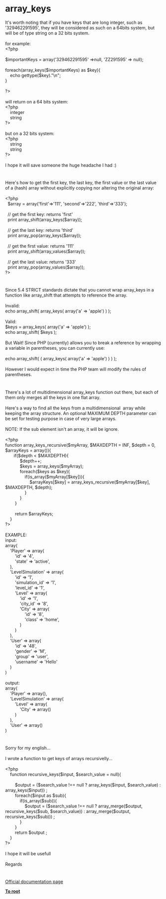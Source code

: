 # array_keys




<div class="phpcode"><span class="html">
It&apos;s worth noting that if you have keys that are long integer, such as &apos;329462291595&apos;, they will be considered as such on a 64bits system, but will be of type string on a 32 bits system.<br><br>for example:<br><span class="default">&lt;?php <br><br>$importantKeys </span><span class="keyword">= array(</span><span class="string">&apos;329462291595&apos; </span><span class="keyword">=&gt;</span><span class="default">null</span><span class="keyword">, </span><span class="string">&apos;ZZ291595&apos; </span><span class="keyword">=&gt; </span><span class="default">null</span><span class="keyword">);<br><br>foreach(</span><span class="default">array_keys</span><span class="keyword">(</span><span class="default">$importantKeys</span><span class="keyword">) as </span><span class="default">$key</span><span class="keyword">){<br>&#xA0; &#xA0; echo </span><span class="default">gettype</span><span class="keyword">(</span><span class="default">$key</span><span class="keyword">).</span><span class="string">&quot;\n&quot;</span><span class="keyword">;<br>}<br><br></span><span class="default">?&gt;<br></span><br>will return on a 64 bits system:<br><span class="default">&lt;?php <br>&#xA0; &#xA0; integer<br>&#xA0; &#xA0; string<br>?&gt;<br></span><br>but on a 32 bits system:<br><span class="default">&lt;?php <br>&#xA0; &#xA0; string<br>&#xA0; &#xA0; string<br>?&gt;<br></span><br>I hope it will save someone the huge headache I had :)</span>
</div>
  

#


<div class="phpcode"><span class="html">
Here&apos;s how to get the first key, the last key, the first value or the last value of a (hash) array without explicitly copying nor altering the original array:<br><br><span class="default">&lt;?php<br>&#xA0; $array </span><span class="keyword">= array(</span><span class="string">&apos;first&apos;</span><span class="keyword">=&gt;</span><span class="string">&apos;111&apos;</span><span class="keyword">, </span><span class="string">&apos;second&apos;</span><span class="keyword">=&gt;</span><span class="string">&apos;222&apos;</span><span class="keyword">, </span><span class="string">&apos;third&apos;</span><span class="keyword">=&gt;</span><span class="string">&apos;333&apos;</span><span class="keyword">);<br><br>&#xA0; </span><span class="comment">// get the first key: returns &apos;first&apos;<br>&#xA0; </span><span class="keyword">print </span><span class="default">array_shift</span><span class="keyword">(</span><span class="default">array_keys</span><span class="keyword">(</span><span class="default">$array</span><span class="keyword">));<br><br>&#xA0; </span><span class="comment">// get the last key: returns &apos;third&apos;<br>&#xA0; </span><span class="keyword">print </span><span class="default">array_pop</span><span class="keyword">(</span><span class="default">array_keys</span><span class="keyword">(</span><span class="default">$array</span><span class="keyword">));<br><br>&#xA0; </span><span class="comment">// get the first value: returns &apos;111&apos;<br>&#xA0; </span><span class="keyword">print </span><span class="default">array_shift</span><span class="keyword">(</span><span class="default">array_values</span><span class="keyword">(</span><span class="default">$array</span><span class="keyword">));<br><br>&#xA0; </span><span class="comment">// get the last value: returns &apos;333&apos;<br>&#xA0; </span><span class="keyword">print </span><span class="default">array_pop</span><span class="keyword">(</span><span class="default">array_values</span><span class="keyword">(</span><span class="default">$array</span><span class="keyword">));<br></span><span class="default">?&gt;</span>
</span>
</div>
  

#


<div class="phpcode"><span class="html">
Since 5.4 STRICT standards dictate that you cannot wrap array_keys in a function like array_shift that attempts to reference the array.&#xA0; <br><br>Invalid:<br>echo array_shift( array_keys( array(&apos;a&apos; =&gt; &apos;apple&apos;) ) );<br><br>Valid:<br>$keys = array_keys( array(&apos;a&apos; =&gt; &apos;apple&apos;) );<br>echo array_shift( $keys );<br><br>But Wait! Since PHP (currently) allows you to break a reference by wrapping a variable in parentheses, you can currently use:<br><br>echo array_shift( ( array_keys( array(&apos;a&apos; =&gt; &apos;apple&apos;) ) ) );<br><br>However I would expect in time the PHP team will modify the rules of parentheses.</span>
</div>
  

#


<div class="phpcode"><span class="html">
There&apos;s a lot of multidimensional array_keys function out there, but each of them only merges all the keys in one flat array.<br><br>Here&apos;s a way to find all the keys from a multidimensional&#xA0; array while keeping the array structure. An optional MAXIMUM DEPTH parameter can be set for testing purpose in case of very large arrays.<br><br>NOTE: If the sub element isn&apos;t an array, it will be ignore.<br><br><span class="default">&lt;?php<br></span><span class="keyword">function </span><span class="default">array_keys_recursive</span><span class="keyword">(</span><span class="default">$myArray</span><span class="keyword">, </span><span class="default">$MAXDEPTH </span><span class="keyword">= </span><span class="default">INF</span><span class="keyword">, </span><span class="default">$depth </span><span class="keyword">= </span><span class="default">0</span><span class="keyword">, </span><span class="default">$arrayKeys </span><span class="keyword">= array()){<br>&#xA0; &#xA0; &#xA0;&#xA0; if(</span><span class="default">$depth </span><span class="keyword">&lt; </span><span class="default">$MAXDEPTH</span><span class="keyword">){<br>&#xA0; &#xA0; &#xA0; &#xA0; &#xA0; &#xA0; </span><span class="default">$depth</span><span class="keyword">++;<br>&#xA0; &#xA0; &#xA0; &#xA0; &#xA0; &#xA0; </span><span class="default">$keys </span><span class="keyword">= </span><span class="default">array_keys</span><span class="keyword">(</span><span class="default">$myArray</span><span class="keyword">);<br>&#xA0; &#xA0; &#xA0; &#xA0; &#xA0; &#xA0; foreach(</span><span class="default">$keys </span><span class="keyword">as </span><span class="default">$key</span><span class="keyword">){<br>&#xA0; &#xA0; &#xA0; &#xA0; &#xA0; &#xA0; &#xA0; &#xA0; if(</span><span class="default">is_array</span><span class="keyword">(</span><span class="default">$myArray</span><span class="keyword">[</span><span class="default">$key</span><span class="keyword">])){<br>&#xA0; &#xA0; &#xA0; &#xA0; &#xA0; &#xA0; &#xA0; &#xA0; &#xA0; &#xA0; </span><span class="default">$arrayKeys</span><span class="keyword">[</span><span class="default">$key</span><span class="keyword">] = </span><span class="default">array_keys_recursive</span><span class="keyword">(</span><span class="default">$myArray</span><span class="keyword">[</span><span class="default">$key</span><span class="keyword">], </span><span class="default">$MAXDEPTH</span><span class="keyword">, </span><span class="default">$depth</span><span class="keyword">);<br>&#xA0; &#xA0; &#xA0; &#xA0; &#xA0; &#xA0; &#xA0; &#xA0; }<br>&#xA0; &#xA0; &#xA0; &#xA0; &#xA0; &#xA0; }<br>&#xA0; &#xA0; &#xA0; &#xA0; }<br><br>&#xA0; &#xA0; &#xA0; &#xA0; return </span><span class="default">$arrayKeys</span><span class="keyword">;<br>&#xA0; &#xA0; }<br></span><span class="default">?&gt;<br></span><br>EXAMPLE:<br>input:<br>array(<br>&#xA0; &#xA0; &apos;Player&apos; =&gt; array(<br>&#xA0; &#xA0; &#xA0; &#xA0; &apos;id&apos; =&gt; &apos;4&apos;,<br>&#xA0; &#xA0; &#xA0; &#xA0; &apos;state&apos; =&gt; &apos;active&apos;,<br>&#xA0; &#xA0; ),<br>&#xA0; &#xA0; &apos;LevelSimulation&apos; =&gt; array(<br>&#xA0; &#xA0; &#xA0; &#xA0; &apos;id&apos; =&gt; &apos;1&apos;,<br>&#xA0; &#xA0; &#xA0; &#xA0; &apos;simulation_id&apos; =&gt; &apos;1&apos;,<br>&#xA0; &#xA0; &#xA0; &#xA0; &apos;level_id&apos; =&gt; &apos;1&apos;,<br>&#xA0; &#xA0; &#xA0; &#xA0; &apos;Level&apos; =&gt; array(<br>&#xA0; &#xA0; &#xA0; &#xA0; &#xA0; &#xA0; &apos;id&apos; =&gt; &apos;1&apos;,<br>&#xA0; &#xA0; &#xA0; &#xA0; &#xA0; &#xA0; &apos;city_id&apos; =&gt; &apos;8&apos;,<br>&#xA0; &#xA0; &#xA0; &#xA0; &#xA0; &#xA0; &apos;City&apos; =&gt; array(<br>&#xA0; &#xA0; &#xA0; &#xA0; &#xA0; &#xA0; &#xA0; &#xA0; &apos;id&apos; =&gt; &apos;8&apos;,<br>&#xA0; &#xA0; &#xA0; &#xA0; &#xA0; &#xA0; &#xA0; &#xA0; &apos;class&apos; =&gt; &apos;home&apos;,<br>&#xA0; &#xA0; &#xA0; &#xA0; &#xA0; &#xA0; )<br>&#xA0; &#xA0; &#xA0; &#xA0; )<br>&#xA0; &#xA0; ),<br>&#xA0; &#xA0; &apos;User&apos; =&gt; array(<br>&#xA0; &#xA0; &#xA0; &#xA0; &apos;id&apos; =&gt; &apos;48&apos;,<br>&#xA0; &#xA0; &#xA0; &#xA0; &apos;gender&apos; =&gt; &apos;M&apos;,<br>&#xA0; &#xA0; &#xA0; &#xA0; &apos;group&apos; =&gt; &apos;user&apos;,<br>&#xA0; &#xA0; &#xA0; &#xA0; &apos;username&apos; =&gt; &apos;Hello&apos;<br>&#xA0; &#xA0; )<br>)<br><br>output:<br>array(<br>&#xA0; &#xA0; &apos;Player&apos; =&gt; array(),<br>&#xA0; &#xA0; &apos;LevelSimulation&apos; =&gt; array(<br>&#xA0; &#xA0; &#xA0; &#xA0; &apos;Level&apos; =&gt; array(<br>&#xA0; &#xA0; &#xA0; &#xA0; &#xA0; &#xA0; &apos;City&apos; =&gt; array()<br>&#xA0; &#xA0; &#xA0; &#xA0; )<br>&#xA0; &#xA0; ),<br>&#xA0; &#xA0; &apos;User&apos; =&gt; array()<br>)</span>
</div>
  

#


<div class="phpcode"><span class="html">
Sorry for my english...
<br>
<br>I wrote a function to get keys of arrays recursivelly...
<br>
<br><span class="default">&lt;?php
<br>&#xA0; &#xA0; </span><span class="keyword">function </span><span class="default">recursive_keys</span><span class="keyword">(</span><span class="default">$input</span><span class="keyword">, </span><span class="default">$search_value </span><span class="keyword">= </span><span class="default">null</span><span class="keyword">){
<br>
<br>&#xA0; &#xA0; &#xA0; &#xA0; </span><span class="default">$output </span><span class="keyword">= (</span><span class="default">$search_value </span><span class="keyword">!== </span><span class="default">null </span><span class="keyword">? </span><span class="default">array_keys</span><span class="keyword">(</span><span class="default">$input</span><span class="keyword">, </span><span class="default">$search_value</span><span class="keyword">) : </span><span class="default">array_keys</span><span class="keyword">(</span><span class="default">$input</span><span class="keyword">)) ;
<br>&#xA0; &#xA0; &#xA0; &#xA0; foreach(</span><span class="default">$input </span><span class="keyword">as </span><span class="default">$sub</span><span class="keyword">){
<br>&#xA0; &#xA0; &#xA0; &#xA0; &#xA0; &#xA0; if(</span><span class="default">is_array</span><span class="keyword">(</span><span class="default">$sub</span><span class="keyword">)){
<br>&#xA0; &#xA0; &#xA0; &#xA0; &#xA0; &#xA0; &#xA0; &#xA0; </span><span class="default">$output </span><span class="keyword">= (</span><span class="default">$search_value </span><span class="keyword">!== </span><span class="default">null </span><span class="keyword">? </span><span class="default">array_merge</span><span class="keyword">(</span><span class="default">$output</span><span class="keyword">, </span><span class="default">recursive_keys</span><span class="keyword">(</span><span class="default">$sub</span><span class="keyword">, </span><span class="default">$search_value</span><span class="keyword">)) : </span><span class="default">array_merge</span><span class="keyword">(</span><span class="default">$output</span><span class="keyword">, </span><span class="default">recursive_keys</span><span class="keyword">(</span><span class="default">$sub</span><span class="keyword">))) ;
<br>&#xA0; &#xA0; &#xA0; &#xA0; &#xA0; &#xA0; }
<br>&#xA0; &#xA0; &#xA0; &#xA0; }
<br>&#xA0; &#xA0; &#xA0; &#xA0; return </span><span class="default">$output </span><span class="keyword">;
<br>&#xA0; &#xA0; }
<br></span><span class="default">?&gt;
<br></span>
<br>I hope it will be usefull
<br>
<br>Regards</span>
</div>
  

#

[Official documentation page](https://www.php.net/manual/en/function.array-keys.php)

**[To root](/README.md)**